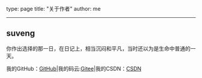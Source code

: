 type: page
title: "关于作者"
author: me

---

## suveng

你作出选择的那一日，在日记上，相当沉闷和平凡，当时还以为是生命中普通的一天。

我的GitHub：[GitHub](https://github.com/suveng)|我的码云:[Gitee](https://gitee.com/suwenguang)|我的CSDN：[CSDN](https://blog.csdn.net/qq_37933685)

